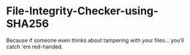 # File-Integrity-Checker-using-SHA256
Because if someone even thinks about tampering with your files… you’ll catch 'em red-handed. 
